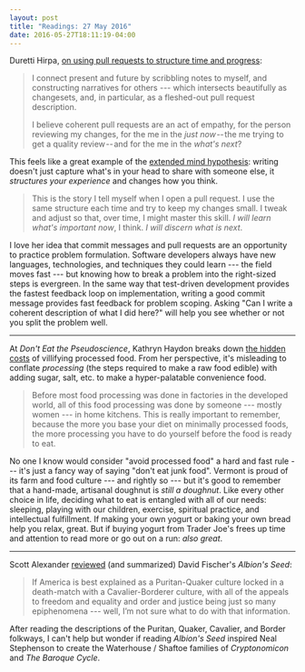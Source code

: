 ```yaml
---
layout: post
title: "Readings: 27 May 2016"
date: 2016-05-27T18:11:19-04:00
---
```


Duretti Hirpa, [on using pull requests to structure time and progress](https://medium.com/@duretti/on-purposeful-repetition-4026500b8ba1#.pc03xtn18 "On Purposeful Repetition"):

> I connect present and future by scribbling notes to myself, and constructing narratives for others --- which intersects beautifully as changesets, and, in particular, as a fleshed-out pull request description.
>
> I believe coherent pull requests are an act of empathy, for the person reviewing my changes, for the me in the _just now_ -- the me trying to get a quality review -- and for the me in the _what's next_?

This feels like a great example of the [extended mind hypothesis](https://en.wikipedia.org/wiki/The_Extended_Mind): writing doesn't just capture what's in your head to share with someone else, it _structures your experience_ and changes how you think.

> This is the story I tell myself when I open a pull request. I use the same structure each time and try to keep my changes small. I tweak and adjust so that, over time, I might master this skill. _I will learn what's important now_, I think. _I will discern what is next_.

I love her idea that commit messages and pull requests are an opportunity to practice problem formulation. Software developers always have new languages, technologies, and techniques they could learn --- the field moves fast --- but knowing how to break a problem into the right-sized steps is evergreen. In the same way that test-driven development provides the fastest feedback loop on implementation, writing a good commit message provides fast feedback for problem scoping. Asking "Can I write a coherent description of what I did here?" will help you see whether or not you split the problem well.

----

At _Don't Eat the Pseudoscience_, Kathryn Haydon breaks down [the hidden costs](https://donteatpseudo.wordpress.com/2016/05/05/understanding-processed-food/) of villifying processed food. From her perspective, it's misleading to conflate _processing_ (the steps required to make a raw food edible) with adding sugar, salt, etc. to make a hyper-palatable convenience food.

> Before most food processing was done in factories in the developed world, all of this food processing was done by someone --- mostly women --- in home kitchens. This is really important to remember, because the more you base your diet on minimally processed foods, the more processing you have to do yourself before the food is ready to eat.

No one I know would consider "avoid processed food" a hard and fast rule --- it's just a fancy way of saying "don't eat junk food". Vermont is proud of its farm and food culture --- and rightly so --- but it's good to remember that a hand-made, artisanal doughnut is _still a doughnut_.  Like every other choice in life, deciding what to eat is entangled with all of our needs: sleeping, playing with our children, exercise, spiritual practice, and intellectual fulfillment. If making your own yogurt or baking your own bread help you relax, great. But if buying yogurt from Trader Joe's frees up time and attention to read more or go out on a run: _also great_.

----

Scott Alexander [reviewed](http://slatestarcodex.com/2016/04/27/book-review-albions-seed/) (and summarized) David Fischer's _Albion's Seed_:

> If America is best explained as a Puritan-Quaker culture locked in a death-match with a Cavalier-Borderer culture, with all of the appeals to freedom and equality and order and justice being just so many epiphenomena --- well, I’m not sure what to do with that information.

After reading the descriptions of the Puritan, Quaker, Cavalier, and Border folkways, I can't help but wonder if reading _Albion's Seed_ inspired Neal Stephenson to create the Waterhouse / Shaftoe families of _Cryptonomicon_ and _The Baroque Cycle_.
